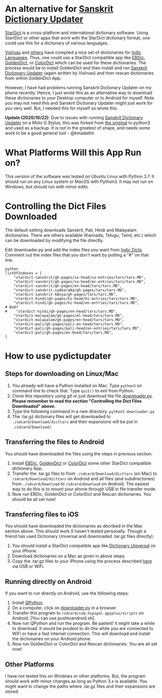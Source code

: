 An alternative for [Sanskrit Dictionary Updater](https://play.google.com/store/apps/details?id=sanskritcode.sanskritdictionaryupdater)
==================

[StarDict](http://www.stardict.org) is a cross-platform and international dictionary software. Using StartDict or other apps that work with the StarDict dictionary format, one could use this for a dictionary of various languages.

[Vishvas](https://github.com/vvasuki) and [others](https://github.com/sanskrit-coders) have compiled a nice set of dictionaries for [Indic Languages](https://github.com/indic-dict). Thus, one could use a StarDict compatible app like [EBDic](https://apkpure.com/ebdic/com.twn.ebdic), [GoldenDict](https://play.google.com/store/apps/details?id=mobi.goldendict.android), or [ColorDict](https://play.google.com/store/apps/details?id=com.socialnmobile.colordict) which can be used for these dictionaries. The process would be to install GoldenDict and then install and run [Sanskrit Dictionary Updater](https://play.google.com/store/apps/details?id=sanskritcode.sanskritdictionaryupdater) (again written by Vishvas) and then rescan dictionaries from within GoldenDict App.

However, I have had problems running Sanskrit Dictionary Updater on my phone recently. Hence, I just wrote this as an alternative way to download these dictionaries to your Desktop computer or to Android for myself. Note you may not need this and Sanskrit Dictionary Updater might just work for you very well. But, I needed this for myself so wrote this. 

**Update (2020/10/22)**: Due to issues with running [Sanskrit Dictionary Updater](https://play.google.com/store/apps/details?id=sanskritcode.sanskritdictionaryupdater) on a Moto G Stylus, this was forked from [the original](https://github.com/sanskrit-coders/pydictupdater) to python3 and used as a backup. It is not in the greatest of shape, and needs some work to be a good general tool - @kmadathil

What Platforms Will this App Run on?
====================================
This version of the software was tested on Ubuntu Linux with Python 3.7. It should run on any Linux system or MacOS with Python3. It may not run on Windows, but should run with minor edits.

Controlling the Dict Files Downloaded
==========================================

The default setting downloads Sanskrit, Pali, Hindi and Malayalam dictionaries. There are others available (Kannada, Telugu, Tamil, etc.) which can be downloaded by modifying the file directly.

Edit downloader.py and add the index files you want from [Indic Dicts](https://github.com/indic-dict). Comment out the index files that you don't want by putting a "#" on that line.

```
python
listOfIndexes = [
    "stardict-sanskrit/gh-pages/sa-head/sa-entries/tars/tars.MD",
    "stardict-sanskrit/gh-pages/sa-head/en-entries/tars/tars.MD",
    "stardict-sanskrit/gh-pages/en-head/tars/tars.MD",
    "stardict-sanskrit-vyAkaraNa/gh-pages/tars/tars.MD",
    "stardict-sanskrit-kAvya/gh-pages/tars/tars.MD",
    "stardict-hindi/gh-pages/hi-head/hi-entries/tars/tars.MD",
    "stardict-hindi/gh-pages/hi-head/en-entries/tars/tars.MD",
# Bad?
#    "stardict-hindi/gh-pages/en-head/tars/tars.MD",
    "stardict-malayalam/gh-pages/ml-head/tars/tars.MD",
    "stardict-malayalam/gh-pages/en-head/tars/tars.MD",
    "stardict-pali/gh-pages/pali-en-head/tars/tars.MD",
    "stardict-pali/gh-pages/pali-head/en-entries/tars/tars.MD",
    "stardict-pali/gh-pages/en-head/tars/tars.MD",
]
```
How to use pydictupdater
===============

Steps for downloading on Linux/Mac
---

1. You already will have a Python installed on Mac. Type `python3` on command line to check that. Type `quit()` to exit from Python.
2. Clone this repository using git or just download the file [downloader.py](https://raw.githubusercontent.com/nangia/pydictupdater/master/downloader.py). **Please remember to read the section "Controlling the Dict Files Downloaded" above.**
3. Type the following command in a new directory. `python3 downloader.py` 
4. The .tar.gz dictionary files will get downloaded to `./sdcard/Download/dicttars` and their expansions will be put in `./sdcard/Download/`.


Transferring the files to Android
------
You should have downloaded the files using the steps in previous section.

1. Install [EBDic](https://apkpure.com/ebdic/com.twn.ebdic), [GoldenDict](https://play.google.com/store/apps/details?id=mobi.goldendict.android) or [ColorDict](https://play.google.com/store/apps/details?id=com.socialnmobile.colordict) some other StarDict compatible dictionary App.
2. Transfer the .tar.gz files to from `./sdcard/Download/dicttars` (on Mac) to `/sdcard/Download/dicttars` on Android and all files (and subdirectories) from `./sdcard/Download` to `/sdcard/Download` on Android. The easiest way to do this is to mount your phone through USB in file transfer mode.
3. Now run EBDic, GoldenDict or ColorDict and Rescan dictionaries. You should be all set now!


Transferring files to iOS  
---
You should have downloaded the dictionaries as decribed in the Mac section above. This should work (I haven't tested personally. Though a friend has used Dictionary Universal and downloaded .tar.gz files directly):

1. You should install a StarDict compatible app like [Dictionary Universal](https://itunes.apple.com/in/app/dictionary-universal/id312088272?mt=8) on your iPhone.
2. Download dictionaries on a Mac as given in above steps.
3. Copy the .tar.gz files to your iPhone using the process described [here](http://dictionary-universal.appspot.com/dictionary/en/manuals.html) via USB or WiFi.

Running directly on Android 
------
If you want to run directly on Android, use the following steps:

1. Install [QPython](https://play.google.com/store/apps/details?id=com.hipipal.qpyplus). 
2. On a computer, click on [downloader.py](https://raw.githubusercontent.com/nangia/pydictupdater/master/downloader.py) in a browser.
3. Transfer this program to `/sdcard/com.hipipal.qpyplus/scripts` on Android. [You can use pushtoandroid.sh].
4. Now run QPython and run the program. Be patient! It might take a while to download. It would be prudent to do this while you are connected to WiFi or have a fast internet connection. This will download and install the dictionaries on your Android phone.
6. Now run GoldenDict or ColorDict and Rescan dictionaries. You are all set now!


Other Platforms
---------------
I have not tested this on Windows or other platforms. But, the program should work with minor changes as long as Python 3.x is available. You might want to change the paths where .tar.gz files and their expansions are stored. 



